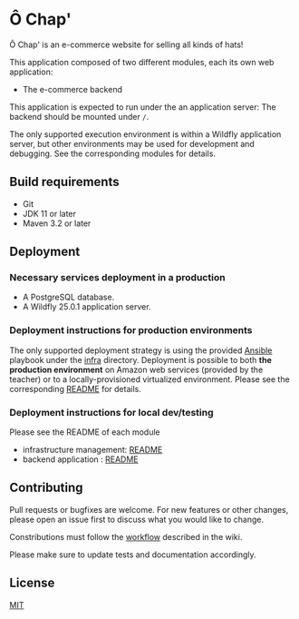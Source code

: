 # Ô Chap'

Ô Chap' is an e-commerce website for selling all kinds of hats!

This application composed of two different modules, each its own web application:

- The e-commerce backend

This application is expected to run under the an application server: The
backend should be mounted under `/`.

The only supported execution environment is within a Wildfly application server,
but other environments may be used for development and debugging.
See the corresponding modules for details.

## Build requirements

- Git
- JDK 11 or later
- Maven 3.2 or later

## Deployment

### Necessary services deployment in a production

- A PostgreSQL database.
- A Wildfly 25.0.1 application server.

### Deployment instructions for production environments

The only supported deployment strategy is using the provided [Ansible][]
playbook under the [infra](infra/) directory.
Deployment is possible to both **the production environment** on Amazon web
services (provided by the teacher) or to a locally-provisioned virtualized
environment.
Please see the corresponding [README](infra/README.md) for details.

[Ansible]: https://www.ansible.com/

### Deployment instructions for local dev/testing

Please see the README of each module
- infrastructure management: [README](infra/README.md)
- backend application : [README](ochap-backend/README.md)

## Contributing

Pull requests or bugfixes are welcome.
For new features or other changes, please open an issue first to discuss what
you would like to change.

Constributions must follow the [workflow](https://github.com/AMT-2021/AMT/wiki/Workflow) described in the wiki.

Please make sure to update tests and documentation accordingly.

## License

[MIT](https://choosealicense.com/licenses/mit/)
